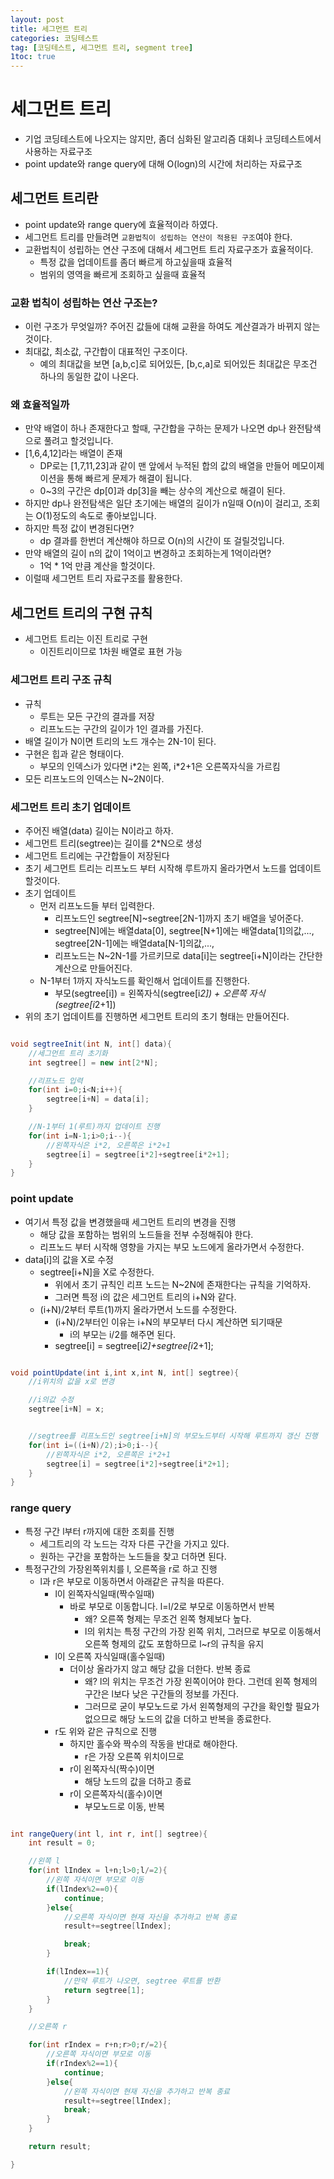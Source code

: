 ```yaml
---
layout: post
title: 세그먼트 트리
categories: 코딩테스트
tag: [코딩테스트, 세그먼트 트리, segment tree]
1toc: true
---
```


# 세그먼트 트리

- 기업 코딩테스트에 나오지는 않지만, 좀더 심화된 알고리즘 대회나 코딩테스트에서 사용하는 자료구조
- point update와 range query에 대해 O(logn)의 시간에 처리하는 자료구조

## 세그먼트 트리란

- point update와 range query에 효율적이라 하였다.
- 세그먼트 트리를 만들려면 `교환법칙이 성립하는 연산이 적용된 구조`여야 한다.
- 교환법칙이 성립하는 연산 구조에 대해서 세그먼트 트리 자료구조가 효율적이다.
  - 특정 값을 업데이트를 좀더 빠르게 하고싶을때 효율적
  - 범위의 영역을 빠르게 조회하고 싶을때 효율적

### 교환 법칙이 성립하는 연산 구조는?

- 이런 구조가 무엇일까? 주어진 값들에 대해 교환을 하여도 계산결과가 바뀌지 않는것이다.
- 최대값, 최소값, 구간합이 대표적인 구조이다.
  - 예의 최대값을 보면 [a,b,c]로 되어있든, [b,c,a]로 되어있든 최대값은 무조건 하나의 동일한 값이 나온다.

### 왜 효율적일까

- 만약 배열이 하나 존재한다고 할때, 구간합을 구하는 문제가 나오면 dp나 완전탐색으로 풀려고 할것입니다.
- [1,6,4,12]라는 배열이 존재
  - DP로는 [1,7,11,23]과 같이 맨 앞에서 누적된 합의 값의 배열을 만들어 메모이제이션을 통해 빠르게 문제가 해결이 됩니다.
  - 0~3의 구간은 dp[0]과 dp[3]을 빼는 상수의 계산으로 해결이 된다.
- 하지만 dp나 완전탐색은 일단 초기에는 배열의 길이가 n일때 O(n)이 걸리고, 조회는 O(1)정도의 속도로 좋아보입니다.
- 하지만 특정 값이 변경된다면?
  - dp 결과를 한번더 계산해야 하므로 O(n)의 시간이 또 걸릴것입니다.
- 만약 배열의 길이 n의 값이 1억이고 변경하고 조회하는게 1억이라면?
  - 1억 \* 1억 만큼 계산을 할것이다.
- 이럴때 세그먼트 트리 자료구조를 활용한다.

## 세그먼트 트리의 구현 규칙

- 세그먼트 트리는 이진 트리로 구현
  - 이진트리이므로 1차원 배열로 표현 가능

### 세그먼트 트리 구조 규칙

- 규칙
  - 루트는 모든 구간의 결과를 저장
  - 리프노드는 구간의 길이가 1인 결과를 가진다.
- 배열 길이가 N이면 트리의 노드 개수는 2N-1이 된다.
- 구현은 힙과 같은 형태이다.
  - 부모의 인덱스i가 있다면 i\*2는 왼쪽, i\*2+1은 오른쪽자식을 가르킴
- 모든 리프노드의 인덱스는 N~2N이다.

### 세그먼트 트리 초기 업데이트

- 주어진 배열(data) 길이는 N이라고 하자.
- 세그먼트 트리(segtree)는 길이를 2\*N으로 생성
- 세그먼트 트리에는 구간합들이 저장된다
- 초기 세그먼트 트리는 리프노드 부터 시작해 루트까지 올라가면서 노드를 업데이트 할것이다.
- 초기 업데이트
  - 먼저 리프노드들 부터 입력한다.
    - 리프노드인 segtree[N]~segtree[2N-1]까지 초기 배열을 넣어준다.
    - segtree[N]에는 배열data[0], segtree[N+1]에는 배열data[1]의값,..., segtree[2N-1]에는 배열data[N-1]의값,...,
    - 리프노드는 N~2N-1를 가르키므로 data[i]는 segtree[i+N]이라는 간단한 계산으로 만들어진다.
  - N-1부터 1까지 자식노드를 확인해서 업데이트를 진행한다.
    - 부모(segtree[i]) = 왼쪽자식(segtree[i*2]) + 오른쪽 자식(segtree[i*2+1])
- 위의 초기 업데이트를 진행하면 세그먼트 트리의 초기 형태는 만들어진다.

```java

void segtreeInit(int N, int[] data){
    //세그먼트 트리 초기화
    int segtree[] = new int[2*N];

    //리프노드 입력
    for(int i=0;i<N;i++){
        segtree[i+N] = data[i];
    }

    //N-1부터 1(루트)까지 업데이트 진행
    for(int i=N-1;i>0;i--){
        //왼쪽자식은 i*2, 오른쪽은 i*2+1
        segtree[i] = segtree[i*2]+segtree[i*2+1];
    }
}
```

### point update

- 여기서 특정 값을 변경했을때 세그먼트 트리의 변경을 진행
  - 해당 값을 포함하는 범위의 노드들을 전부 수정해줘야 한다.
  - 리프노드 부터 시작해 영향을 가지는 부모 노드에게 올라가면서 수정한다.
- data[i]의 값을 X로 수정
  - segtree[i+N]을 X로 수정한다.
    - 위에서 초기 규칙인 리프 노드는 N~2N에 존재한다는 규칙을 기억하자.
    - 그러면 특정 i의 값은 세그먼트 트리의 i+N와 같다.
  - (i+N)/2부터 루트(1)까지 올라가면서 노드를 수정한다.
    - (i+N)/2부터인 이유는 i+N의 부모부터 다시 계산하면 되기때문
      - i의 부모는 i/2를 해주면 된다.
    - segtree[i] = segtree[i*2]+segtree[i*2+1];

```java

void pointUpdate(int i,int x,int N, int[] segtree){
    //i위치의 값을 x로 변경

    //i의값 수정
    segtree[i+N] = x;


    //segtree를 리프노드인 segtree[i+N]의 부모노드부터 시작해 루트까지 갱신 진행
    for(int i=((i+N)/2);i>0;i--){
        //왼쪽자식은 i*2, 오른쪽은 i*2+1
        segtree[i] = segtree[i*2]+segtree[i*2+1];
    }
}
```

### range query

- 특정 구간 l부터 r까지에 대한 조회를 진행
  - 세그트리의 각 노드는 각자 다른 구간을 가지고 있다.
  - 원하는 구간을 포함하는 노드들을 찾고 더하면 된다.
- 특정구간의 가장왼쪽위치를 l, 오른쪽을 r로 하고 진행
  - l과 r은 부모로 이동하면서 아래같은 규칙을 따른다.
    - l이 왼쪽자식일때(짝수일때)
      - 바로 부모로 이동합니다. l=l/2로 부모로 이동하면서 반복
        - 왜? 오른쪽 형제는 무조건 왼쪽 형제보다 높다.
        - l의 위치는 특정 구간의 가장 왼쪽 위치, 그러므로 부모로 이동해서 오른쪽 형제의 값도 포함하므로 l~r의 규칙을 유지
    - l이 오른쪽 자식일때(홀수일때)
      - 더이상 올라가지 않고 해당 값을 더한다. 반복 종료
        - 왜? l의 위치는 무조건 가장 왼쪽이어야 한다. 그런데 왼쪽 형제의 구간은 l보다 낮은 구간들의 정보를 가진다.
        - 그러므로 굳이 부모노드로 가서 왼쪽형제의 구간을 확인할 필요가 없으므로 해당 노드의 값을 더하고 반복을 종료한다.
    - r도 위와 같은 규칙으로 진행
      - 하지만 홀수와 짝수의 작동을 반대로 해야한다.
        - r은 가장 오른쪽 위치이므로
      - r이 왼쪽자식(짝수)이면
        - 해당 노드의 값을 더하고 종료
      - r이 오른쪽자식(홀수)이면
        - 부모노드로 이동, 반복

```java

int rangeQuery(int l, int r, int[] segtree){
    int result = 0;

    //왼쪽 l
    for(int lIndex = l+n;l>0;l/=2){
        //왼쪽 자식이면 부모로 이동
        if(lIndex%2==0){
            continue;
        }else{
            //오른쪽 자식이면 현재 자신을 추가하고 반복 종료
            result+=segtree[lIndex];

            break;
        }

        if(lIndex==1){
            //만약 루트가 나오면, segtree 루트를 반환
            return segtree[1];
        }
    }

    //오른쪽 r

    for(int rIndex = r+n;r>0;r/=2){
        //오른쪽 자식이면 부모로 이동
        if(rIndex%2==1){
            continue;
        }else{
            //왼쪽 자식이면 현재 자신을 추가하고 반복 종료
            result+=segtree[lIndex];
            break;
        }
    }

    return result;

}

```
